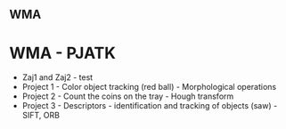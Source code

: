 ## WMA
# WMA - PJATK
* Zaj1 and Zaj2 - test
* Project 1 - Color object tracking (red ball) - Morphological operations
* Project 2 - Count the coins on the tray - Hough transform
* Project 3 - Descriptors - identification and tracking of objects (saw) - SIFT, ORB
